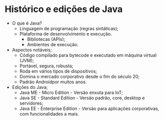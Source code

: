 # Histórico e edições de Java

- O que é Java?
  - Linguagem de programação (regras sintáticas);
  - Plataforma de desenvolvimento e execução.
    - Bibliotecas (APIs);
    - Ambientes de execução.
- Aspectos notáveis;
  - Código compilado para bytecode e executado em máquina virtual (JVM);
  - Portável, segura, robusta;
  - Roda em vários tipos de dispositivos;
  - Domina o mercado corporativo desde o fim do século 20;
  - Padrão Androidpor muitos anos.
- Edições do Java;
  - Java ME - Micro Edition - Versão enxuta para IoT;
  - Java SE - Standard Edition - Versão padrão, core, desktop e servidores;
  - Java EE - Enterprise Edition - Versão para aplicações corporativas, com funcionalidades a mais.
